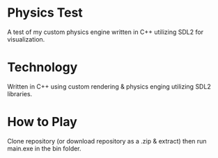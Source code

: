 # Physics Test
A test of my custom physics engine written in C++ utilizing SDL2 for visualization.

# Technology
Written in C++ using custom rendering & physics enging utilizing SDL2 libraries.

# How to Play
Clone repository (or download repository as a .zip & extract) then run main.exe in the bin folder.
